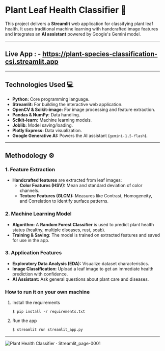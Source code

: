 # Plant Leaf Health Classifier 🌿

This project delivers a **Streamlit** web application for classifying plant leaf health. It uses traditional machine learning with handcrafted image features and integrates an **AI assistant** powered by Google's Gemini model.

---
## Live App : - https://plant-species-classification-csi.streamlit.app

---

## Technologies Used 💻

* **Python:** Core programming language.
* **Streamlit:** For building the interactive web application.
* **OpenCV & Scikit-image:** For image processing and feature extraction.
* **Pandas & NumPy:** Data handling.
* **Scikit-learn:** Machine learning models.
* **Joblib:** Model saving/loading.
* **Plotly Express:** Data visualization.
* **Google Generative AI:** Powers the AI assistant (`gemini-1.5-flash`).

---

## Methodology ⚙️

### 1. Feature Extraction

* **Handcrafted features** are extracted from leaf images:
    * **Color Features (HSV):** Mean and standard deviation of color channels.
    * **Texture Features (GLCM):** Measures like Contrast, Homogeneity, and Correlation to identify surface patterns.

### 2. Machine Learning Model

* **Algorithm:** A **Random Forest Classifier** is used to predict plant health status (healthy, multiple diseases, rust, scab).
* **Training & Saving:** The model is trained on extracted features and saved for use in the app.

### 3. Application Features

* **Exploratory Data Analysis (EDA):** Visualize dataset characteristics.
* **Image Classification:** Upload a leaf image to get an immediate health prediction with confidence.
* **AI Assistant:** Ask general questions about plant care and diseases.

### How to run it on your own machine

1. Install the requirements

   ```
   $ pip install -r requirements.txt
   ```

2. Run the app

   ```
   $ streamlit run streamlit_app.py
   ```
---

![Plant Health Classifier · Streamlit_page-0001](https://github.com/user-attachments/assets/8776fbef-6241-44a3-9940-1f4f52631533)

